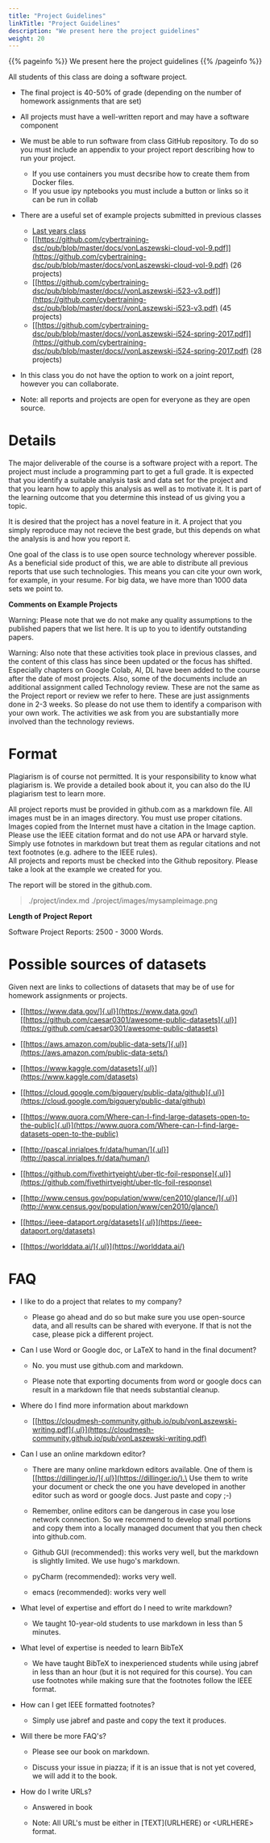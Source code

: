 ```yaml
---
title: "Project Guidelines"
linkTitle: "Project Guidelines"
description: "We present here the project guidelines"
weight: 20
---
```


{{% pageinfo %}}
We present here the project guidelines
{{% /pageinfo %}}

All students of this class are doing a software project.

- The final project is 40-50% of grade (depending on the number of
  homework assignments that are set)

- All projects must have a well-written report and may have a software
  component
    
- We must be able to run software from class GitHub repository. To do so you must include an appendix to your project 
  report describing how to run your project.
    
  * If you use containers you must decsribe how to create them from Docker files.
  * If you usue ipy nptebooks you must include a button or links so it can be run in collab
    

- There are a useful set of example projects submitted in previous
  classes

  - [Last years class](https://cybertraining-dsc.github.io/report/)
  - [[https://github.com/cybertraining-dsc/pub/blob/master/docs/vonLaszewski-cloud-vol-9.pdf]](https://github.com/cybertraining-dsc/pub/blob/master/docs/vonLaszewski-cloud-vol-9.pdf)
    (26 projects)
  - [[https://github.com/cybertraining-dsc/pub/blob/master/docs//vonLaszewski-i523-v3.pdf]](https://github.com/cybertraining-dsc/pub/blob/master/docs//vonLaszewski-i523-v3.pdf)
    (45 projects)
  - [[https://github.com/cybertraining-dsc/pub/blob/master/docs//vonLaszewski-i524-spring-2017.pdf]](https://github.com/cybertraining-dsc/pub/blob/master/docs//vonLaszewski-i524-spring-2017.pdf)
    (28 projects)

- In this class you do not have the option to work on a joint report, however you can collaborate. 

- Note: all reports and projects are open for everyone as they are open source.

# Details 

The major deliverable of the course is a software project with a report. The
project must include a programming part to get a full grade. It is
expected that you identify a suitable analysis task and data set for the
project and that you learn how to apply this analysis as well as to
motivate it. It is part of the learning outcome that you determine this
instead of us giving you a topic.

It is desired that the project has a novel feature in it. A project
that you simply reproduce may not recieve the best grade, but this depends 
on what the analysis is and how you report it.

One goal of the class is to use open source technology wherever
possible. As a beneficial side product of this, we are able to
distribute all previous reports that use such technologies. This means
you can cite your own work, for example, in your resume. 
For big data, we have more than 1000 data sets we point to.

**Comments on Example Projects**

Warning: Please note that we do not make any quality assumptions to the
published papers that we list here. It is up to you to identify
outstanding papers.

Warning: Also note that these activities took place in previous classes,
and the content of this class has since been updated or the focus has shifted. 
Especially  chapters on Google Colab, AI, DL have been added to the course after the
date of most projects. Also, some of the documents include an additional
assignment called Technology review. These are not the same as the
Project report or review we refer to here. These are just assignments
done in 2-3 weeks. So please do not use them to identify a comparison
with your own work. The activities we ask from you are substantially
more involved than the technology reviews.

# Format 

Plagiarism is of course not permitted. It is your responsibility 
to know what plagiarism is. We provide a detailed book about it, you can also do the IU 
plagiarism test to learn more.

All project reports must be provided in github.com as a markdown file.
All images must be in an images directory. You must use proper
citations. Images copied from the Internet must have a citation in the
Image caption. Please use the IEEE citation format and do not use 
APA or harvard style. Simply use fotnotes in markdown but treat them as 
regular citations and not text footnotes (e.g. adhere to the IEEE rules).  
All projects and reports must
be checked into the Github repository. Please take a look at the example we created for you.

The report will be stored in the github.com.

> ./project/index.md
> ./project/images/mysampleimage.png


**Length of Project Report**

Software Project Reports: 2500 - 3000 Words. 

# Possible sources of datasets

Given next are links to collections of datasets that may be of use for
homework assignments or projects.

-   [[https://www.data.gov/]{.ul}](https://www.data.gov/)
    [[https://github.com/caesar0301/awesome-public-datasets]{.ul}](https://github.com/caesar0301/awesome-public-datasets)

-   [[https://aws.amazon.com/public-data-sets/]{.ul}](https://aws.amazon.com/public-data-sets/)

-   [[https://www.kaggle.com/datasets]{.ul}](https://www.kaggle.com/datasets)

-   [[https://cloud.google.com/bigquery/public-data/github]{.ul}](https://cloud.google.com/bigquery/public-data/github)

-   [[https://www.quora.com/Where-can-I-find-large-datasets-open-to-the-public]{.ul}](https://www.quora.com/Where-can-I-find-large-datasets-open-to-the-public)

-   [[http://pascal.inrialpes.fr/data/human/]{.ul}](http://pascal.inrialpes.fr/data/human/)

-   [[https://github.com/fivethirtyeight/uber-tlc-foil-response]{.ul}](https://github.com/fivethirtyeight/uber-tlc-foil-response)

-   [[http://www.census.gov/population/www/cen2010/glance/]{.ul}](http://www.census.gov/population/www/cen2010/glance/)

-   [[https://ieee-dataport.org/datasets]{.ul}](https://ieee-dataport.org/datasets)

-   [[https://worlddata.ai/]{.ul}](https://worlddata.ai/)

# FAQ

-   I like to do a project that relates to my company?

    -   Please go ahead and do so but make sure you use open-source
        data, and all results can be shared with everyone. If that is
        not the case, please pick a different project.

-   Can I use Word or Google doc, or LaTeX to hand in the final
    document?

    -   No. you must use github.com and markdown.

    -   Please note that exporting documents from word or google docs
        can result in a markdown file that needs substantial cleanup.
        
-   Where do I find more information about markdown

    -   [[https://cloudmesh-community.github.io/pub/vonLaszewski-writing.pdf]{.ul}](https://cloudmesh-community.github.io/pub/vonLaszewski-writing.pdf)

-   Can I use an online markdown editor?

    -   There are many online markdown editors available. One of them is
        [[https://dillinger.io/]{.ul}](https://dillinger.io/).\
        Use them to write your document or check the one you have
        developed in another editor such as word or google docs. Just
        paste and copy ;-)

    -   Remember, online editors can be dangerous in case you lose
        network connection. So we recommend to develop small portions
        and copy them into a locally managed document that you then
        check into github.com.

    -   Github GUI (recommended): this works very well, but the
        markdown is slightly limited. We use hugo's markdown.
        
    -   pyCharm (recommended): works very well. 
    
    -   emacs (recommended): works very well

-   What level of expertise and effort do I need to write markdown?

    -   We taught 10-year-old students to use markdown in less than 5
        minutes.

-   What level of expertise is needed to learn BibTeX

    -   We have taught BibTeX to inexperienced students while using
        jabref in less than an hour (but it is not required for this
        course). You can use footnotes while making sure that the
        footnotes follow the IEEE format.

-   How can I get IEEE formatted footnotes?

    -   Simply use jabref and paste and copy the text it produces.

-   Will there be more FAQ's?

    -   Please see our book on markdown.

    -   Discuss your issue in piazza; if it is an issue that is not yet
        covered, we will add it to the book.

-   How do I write URLs?

    -   Answered in book

    -   Note: All URL's must be either in \[TEXT\](URLHERE) or
        \<URLHERE\> format.
